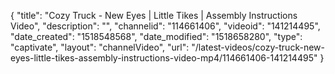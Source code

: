 {
    "title": "Cozy Truck - New Eyes | Little Tikes | Assembly Instructions Video",
    "description": "",
    "channelid": "114661406",
    "videoid": "141214495",
    "date_created": "1518548568",
    "date_modified": "1518658280",
    "type": "captivate",
    "layout": "channelVideo",
    "url": "\/latest-videos\/cozy-truck-new-eyes-little-tikes-assembly-instructions-video-mp4\/114661406-141214495"
}